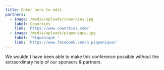 ```yaml
---
title: Enter here to edit.
partners:
  - image: /media/uploads/coworkies.jpg
    label: Coworkies
    link: 'https://www.coworkies.com/'
  - image: /media/uploads/piquenique.jpg
    label: 'Piquenique '
    link: 'https://www.facebook.com/o.piquenique/'
---
```

We wouldn't have been able to make this conference possible without the extraordinary help of our sponsors & partners.
